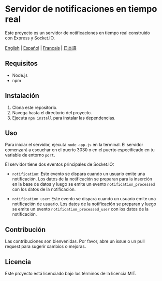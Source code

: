 # Servidor de notificaciones en tiempo real

Este proyecto es un servidor de notificaciones en tiempo real construido con Express y Socket.IO.

[English](./README.md) | [Español](./README.es.md) | [Français](./README.fr.md) | [日本語](./README.jp.md)

## Requisitos

- Node.js
- npm

## Instalación

1. Clona este repositorio.
2. Navega hasta el directorio del proyecto.
3. Ejecuta `npm install` para instalar las dependencias.

## Uso

Para iniciar el servidor, ejecuta `node app.js` en la terminal. El servidor comenzará a escuchar en el puerto 3030 o en el puerto especificado en tu variable de entorno `port`.

El servidor tiene dos eventos principales de Socket.IO:

- `notification`: Este evento se dispara cuando un usuario emite una notificación. Los datos de la notificación se preparan para la inserción en la base de datos y luego se emite un evento `notification_processed` con los datos de la notificación.

- `notification_user`: Este evento se dispara cuando un usuario emite una notificación de usuario. Los datos de la notificación se preparan y luego se emite un evento `notification_processed_user` con los datos de la notificación.

## Contribución

Las contribuciones son bienvenidas. Por favor, abre un issue o un pull request para sugerir cambios o mejoras.

## Licencia

Este proyecto está licenciado bajo los términos de la licencia MIT.